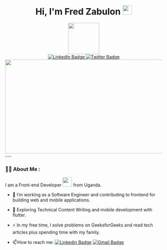<h1 align="center">  Hi, I'm Fred Zabulon
  <img src="https://media.giphy.com/media/hvRJCLFzcasrR4ia7z/giphy.gif" width="30px"/></h1>
<div id="header" align="center">
  <img src="https://media.giphy.com/media/M9gbBd9nbDrOTu1Mqx/giphy.gif" width="100"/>
</div>
<div align="center" id="badges">
  <a href="https://www.linkedin.com/in/fredzabulon">
    <img src="https://img.shields.io/badge/LinkedIn-blue?style=for-the-badge&logo=linkedin&logoColor=white" alt="LinkedIn Badge"/>
  </a>
  <a href="https://twitter.com/FredZabulon">
    <img src="https://img.shields.io/badge/Twitter-blue?style=for-the-badge&logo=twitter&logoColor=white" alt="Twitter Badge"/>
  </a>
</div>
<img align="center" src="https://komarev.com/ghpvc/?username=FredZabu&style=flat-square&color=blue" alt=""/>

<div align="center">
  <img src="https://media.giphy.com/media/dWesBcTLavkZuG35MI/giphy.gif" width="600" height="300"/>
</div>
---

### :man_technologist: About Me :
I am a Front-end Developer <img src="https://media.giphy.com/media/WUlplcMpOCEmTGBtBW/giphy.gif" width="30"> from Uganda.
- :telescope: I’m working as a Software Engineer and contributing to frontend for building web and mobile applications.

- :seedling: Exploring Technical Content Writing and mobile development with flutter.

- :zap: In my free time, I solve problems on GeeksforGeeks and read tech articles plus spending time with my family.

- :mailbox:How to reach me: [![Linkedin Badge](https://img.shields.io/badge/-zabulon-blue?style=flat&logo=Linkedin&logoColor=white)](https://www.linkedin.com/in/fredzabulon)  [![Gmail Badge](https://img.shields.io/badge/-kakbar-blue?style=flat&logo=Gmail&logoColor=white)](fredzabulon133@gmail.com)

